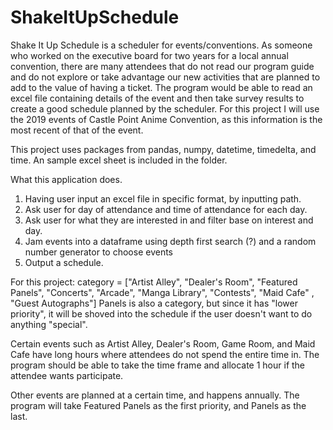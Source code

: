 # ShakeItUpSchedule
Shake It Up Schedule is a scheduler for events/conventions. As someone who worked on the executive board for two years for a local annual convention, there are many attendees that do not read our program guide and do not explore or take advantage our new activities that are planned to add to the value of having a ticket. 
The program would be able to read an excel file containing details of the event and then take survey results to create a good schedule planned by the scheduler.
For this project I will use the 2019 events of Castle Point Anime Convention, as this information is the most recent of that of the event. 

This project uses packages from pandas, numpy, datetime, timedelta, and time.
An sample excel sheet is included in the folder.

What this application does.
1. Having user input an excel file in specific format, by inputting path.
2. Ask user for day of attendance and time of attendance for each day.
3. Ask user for what they are interested in and filter base on interest and day.
4. Jam events into a dataframe using depth first search (?) and a random number generator to choose events
5. Output a schedule.

For this project:
category = ["Artist Alley", "Dealer's Room", "Featured Panels", "Concerts", "Arcade", "Manga Library", "Contests", "Maid Cafe" , "Guest Autographs"]
Panels is also a category, but since it has "lower priority", it will be shoved into the schedule if the user doesn't want to do anything "special".

Certain events such as Artist Alley, Dealer's Room, Game Room, and Maid Cafe have long hours where attendees do not spend the entire time in.
The program should be able to take the time frame and allocate 1 hour if the attendee wants participate.

Other events are planned at a certain time, and happens annually.
The program will take Featured Panels as the first priority, and Panels as the last.
